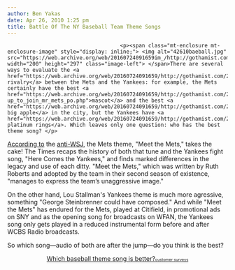 ```yaml
---
author: Ben Yakas
date: Apr 26, 2010 1:25 pm
title: Battle Of The NY Baseball Team Theme Songs
---
```


	
										<p><span class="mt-enclosure mt-enclosure-image" style="display: inline;"> <img alt="42610baeball.jpg" src="https://web.archive.org/web/20160724091659im_/http://gothamist.com/attachments/byakas/42610baeball.jpg" width="200" height="297" class="image-left"> </span>There are several ways to evaluate the <a href="https://web.archive.org/web/20160724091659/http://gothamist.com/2009/10/27/no_winner_for_mets_fans_with_yankee.php">crosstown rivalry</a> between the Mets and the Yankees: for example, the Mets certainly have the best <a href="https://web.archive.org/web/20160724091659/http://gothamist.com/2010/03/08/hundreds_line-up_to_join_mr_mets_po.php">mascot</a> and the best <a href="https://web.archive.org/web/20160724091659/http://gothamist.com/2010/04/02/home_run_apple_rises_at_citi_field.php">freakishly big apple</a> in the city, but the Yankees have <a href="https://web.archive.org/web/20160724091659/http://gothamist.com/2010/04/13/yankees_put_world_series_ring_on_it.php">27 platinum rings</a>. Which leaves only one question: who has the best theme song? </p>

<p><a href="https://web.archive.org/web/20160724091659/http://www.nytimes.com/2010/04/26/sports/baseball/26songs.html?partner=rss&amp;emc=rss">According to</a> the <a href="https://web.archive.org/web/20160724091659/http://gothamist.com/2010/04/26/wall_street_journal_unveils_greater.php&lt;br /&gt;
">anti-WSJ</a>, the Mets theme, &quot;Meet the Mets,&quot; takes the cake! The Times recaps the history of both that tune and the Yankees fight song, &quot;Here Comes the Yankees,&quot; and finds marked differences in the legacy and use of each ditty. &quot;Meet the Mets,&quot; which was written by Ruth Roberts and adopted by the team in their second season of existence, &quot;manages to express the team&#x2019;s unaggressive image.&quot;</p>

<p>On the other hand, Lou Stallman&apos;s Yankees theme is much more agressive, something &quot;George Steinbrenner could have composed.&quot; And while &quot;Meet the Mets&quot; has endured for the Mets, played at Citifield, in promotional ads on SNY and as the opening song for broadcasts on WFAN, the Yankees song only gets played in a reduced instrumental form before and after WCBS Radio broadcasts. </p>

<p>So which song&#x2014;audio of both are after the jump&#x2014;do you think is the best?</p>

<center><script type="text/javascript" charset="utf-8" src="https://web.archive.org/web/20160724091659js_/http://static.polldaddy.com/p/3111791.js"></script>
<noscript>
	<a href="https://web.archive.org/web/20160724091659/http://answers.polldaddy.com/poll/3111791/">Which baseball theme song is better?</a><span style="font-size:9px;"><a href="https://web.archive.org/web/20160724091659/http://polldaddy.com/features-surveys/">customer surveys</a></span>
</noscript></center>					
										
									
				